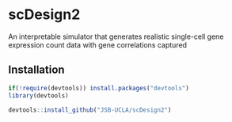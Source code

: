 # scDesign2
An interpretable simulator that generates realistic single-cell gene expression count data with gene correlations captured

## Installation
```r
if(!require(devtools)) install.packages("devtools")
library(devtools)

devtools::install_github("JSB-UCLA/scDesign2")
```
